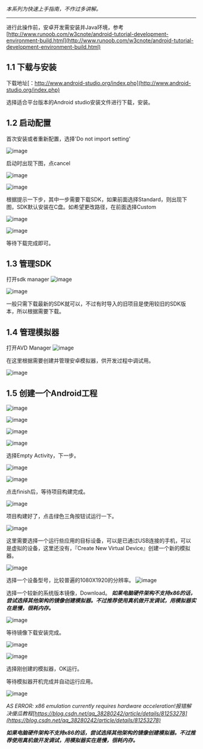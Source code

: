 *本系列为快速上手指南，不作过多讲解。*

---


进行此操作前，安卓开发需安装并Java环境，参考[http://www.runoob.com/w3cnote/android-tutorial-development-environment-build.html](http://www.runoob.com/w3cnote/android-tutorial-development-environment-build.html)

## 1.1 下载与安装
下载地址[：http://www.android-studio.org/index.php](http://www.android-studio.org/index.php)


选择适合平台版本的Android studio安装文件进行下载，安装。

## 1.2 启动配置 
首次安装或者重新配置，选择'Do not import setting'

![image](http://po1d0nnr5.bkt.clouddn.com/20180517171512579.png)

启动时出现下图，点cancel

![image](http://po1d0nnr5.bkt.clouddn.com/20180517171536214.png)

![image](http://po1d0nnr5.bkt.clouddn.com/20180517171623446.png)

根据提示一下步，其中一步需要下载SDK，如果前面选择Standard，则出现下图，SDK默认安装在C盘。如希望更改路径，在前面选择Custom

![image](http://po1d0nnr5.bkt.clouddn.com/20180517171653179.png)

![image](http://po1d0nnr5.bkt.clouddn.com/20180517171705458.png)

等待下载完成即可。

## 1.3 管理SDK
打开sdk manager ![image](http://po1d0nnr5.bkt.clouddn.com/QQ20190315-152938.png)

![image](http://po1d0nnr5.bkt.clouddn.com/QQ20190311-170131.png)

一般只需下载最新的SDK就可以，不过有时导入的旧项目是使用较旧的SDK版本，所以根据需要下载。


## 1.4 管理模拟器

打开AVD Manager ![image](http://po1d0nnr5.bkt.clouddn.com/QQ20190315-150030.png)

在这里根据需要创建并管理安卓模拟器，供开发过程中调试用。

![image](http://po1d0nnr5.bkt.clouddn.com/QQ20190311-170930.png)

## 1.5 创建一个Android工程

![image](http://po1d0nnr5.bkt.clouddn.com/QQ20190315-143150.png)

![image](http://po1d0nnr5.bkt.clouddn.com/QQ20190315-143620.png)

![image](http://po1d0nnr5.bkt.clouddn.com/QQ20190315-144931.png)

![image](http://po1d0nnr5.bkt.clouddn.com/QQ20190315-145124.png)

选择Empty Activity，下一步。

![image](http://po1d0nnr5.bkt.clouddn.com/QQ20190315-145523.png)

![image](http://po1d0nnr5.bkt.clouddn.com/QQ20190315-145818.png)

点击finish后，等待项目构建完成。

![image](http://po1d0nnr5.bkt.clouddn.com/QQ20190315-150538.png)

项目构建好了，点击绿色三角按钮试运行一下。

![image](http://po1d0nnr5.bkt.clouddn.com/QQ20190315-150815.png)

这里需要选择一个运行些应用的目标设备，可以是已通过USB连接的手机，可以是虚拟的设备，这里还没有，『Create New Virtual Device』创建一个新的模拟器。

![image](http://po1d0nnr5.bkt.clouddn.com/QQ20190315-151220.png)

选择一个设备型号，比较普遍的1080X1920的分辨率。
![image](http://po1d0nnr5.bkt.clouddn.com/QQ20190315-151332.png)

选择一个较新的系统版本镜像，Download。
***如果电脑硬件架构不支持x86的话，尝试选择其他架构的镜像创建模拟器。不过推荐使用真机做开发调试，用模拟器实在是慢，很耗内存。***

![image](http://po1d0nnr5.bkt.clouddn.com/QQ20190315-151449.png)

等待镜像下载安装完成。

![image](http://po1d0nnr5.bkt.clouddn.com/QQ20190315-154911.png)

![image](http://po1d0nnr5.bkt.clouddn.com/QQ20190315-155039.png)

选择刚创建的模拟器，OK运行。

等待模拟器开机完成并自动运行应用。

![image](http://po1d0nnr5.bkt.clouddn.com/QQ20190311-155056.png)



*AS ERROR: x86 emulation currently requires hardware acceleration!报错解决傻瓜教程[https://blog.csdn.net/qq_38280242/article/details/81253278](https://blog.csdn.net/qq_38280242/article/details/81253278)*

***如果电脑硬件架构不支持x86的话，尝试选择其他架构的镜像创建模拟器。不过推荐使用真机做开发调试，用模拟器实在是慢，很耗内存。***



